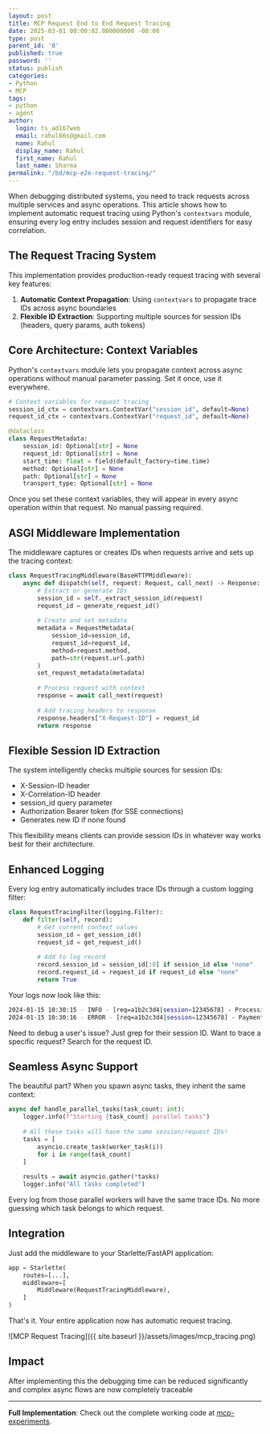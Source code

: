 ```yaml
---
layout: post
title: MCP Request End to End Request Tracing
date: 2025-03-01 00:00:02.000000000 -08:00
type: post
parent_id: '0'
published: true
password: ''
status: publish
categories:
- Python
- MCP
tags:
- python
- agent
author:
  login: ts_ad167web
  email: rahul86s@gmail.com
  name: Rahul
  display_name: Rahul
  first_name: Rahul
  last_name: Sharma
permalink: "/bd/mcp-e2e-request-tracing/"
---
```


When debugging distributed systems, you need to track requests across multiple services and async operations. This article shows how to implement automatic request tracing using Python's `contextvars` module, ensuring every log entry includes session and request identifiers for easy correlation.

## The Request Tracing System

This implementation provides production-ready request tracing with several key features:

1. **Automatic Context Propagation**: Using `contextvars` to propagate trace IDs across async boundaries
2. **Flexible ID Extraction**: Supporting multiple sources for session IDs (headers, query params, auth tokens)

## Core Architecture: Context Variables

Python's `contextvars` module lets you propagate context across async operations without manual parameter passing. Set it once, use it everywhere.

```python
# Context variables for request tracing
session_id_ctx = contextvars.ContextVar("session_id", default=None)
request_id_ctx = contextvars.ContextVar("request_id", default=None)

@dataclass
class RequestMetadata:
    session_id: Optional[str] = None
    request_id: Optional[str] = None
    start_time: float = field(default_factory=time.time)
    method: Optional[str] = None
    path: Optional[str] = None
    transport_type: Optional[str] = None
```

Once you set these context variables, they will appear in every async operation within that request. No manual passing required.

## ASGI Middleware Implementation

The middleware captures or creates IDs when requests arrive and sets up the tracing context:

```python
class RequestTracingMiddleware(BaseHTTPMiddleware):
    async def dispatch(self, request: Request, call_next) -> Response:
        # Extract or generate IDs
        session_id = self._extract_session_id(request)
        request_id = generate_request_id()
        
        # Create and set metadata
        metadata = RequestMetadata(
            session_id=session_id,
            request_id=request_id,
            method=request.method,
            path=str(request.url.path)
        )
        set_request_metadata(metadata)
        
        # Process request with context
        response = await call_next(request)
        
        # Add tracing headers to response
        response.headers["X-Request-ID"] = request_id
        return response
```

## Flexible Session ID Extraction

The system intelligently checks multiple sources for session IDs:

- X-Session-ID header
- X-Correlation-ID header  
- session_id query parameter
- Authorization Bearer token (for SSE connections)
- Generates new ID if none found

This flexibility means clients can provide session IDs in whatever way works best for their architecture.

## Enhanced Logging

Every log entry automatically includes trace IDs through a custom logging filter:

```python
class RequestTracingFilter(logging.Filter):
    def filter(self, record):
        # Get current context values
        session_id = get_session_id()
        request_id = get_request_id()
        
        # Add to log record
        record.session_id = session_id[:8] if session_id else "none"
        record.request_id = request_id if request_id else "none"
        return True
```

Your logs now look like this:

```bash
2024-01-15 10:30:15 - INFO - [req=a1b2c3d4|session=12345678] - Processing payment for user Alice
2024-01-15 10:30:16 - ERROR - [req=a1b2c3d4|session=12345678] - Payment gateway timeout
```

Need to debug a user's issue? Just grep for their session ID. Want to trace a specific request? Search for the request ID.

## Seamless Async Support

The beautiful part? When you spawn async tasks, they inherit the same context:

```python
async def handle_parallel_tasks(task_count: int):
    logger.info(f"Starting {task_count} parallel tasks")
    
    # All these tasks will have the same session/request IDs!
    tasks = [
        asyncio.create_task(worker_task(i)) 
        for i in range(task_count)
    ]
    
    results = await asyncio.gather(*tasks)
    logger.info("All tasks completed")
```

Every log from those parallel workers will have the same trace IDs. No more guessing which task belongs to which request.

## Integration

Just add the middleware to your Starlette/FastAPI application:

```python
app = Starlette(
    routes=[...],
    middleware=[
        Middleware(RequestTracingMiddleware),
    ]
)
```

That's it. Your entire application now has automatic request tracing.

![MCP Request Tracing]({{ site.baseurl }}/assets/images/mcp_tracing.png)

## Impact

After implementing this the debugging time can be reduced significantly and complex async flows are now completely traceable

---

**Full Implementation**: Check out the complete working code at [mcp-experiments](https://github.com/rahulcodewiz/mcp-experiments.git).